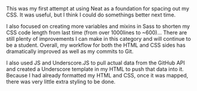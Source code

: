 This was my first attempt at using Neat as a foundation for spacing out my CSS.  It was useful, but I think I could do somethings better next time.  

I also focused on creating more variables and mixins in Sass to shorten my CSS code length from last time (from over 1000lines to ~600)... There are still plenty of improvements I can make in this category and will continue to be a student.  Overall, my workflow for both the HTML and CSS sides has dramatically improved as well as my commits to Git.  

I also used JS and Underscore.JS to pull actual data from the GitHub API and created a Underscore template in my HTML to push that data into it.  Because I had already formatted my HTML and CSS, once it was mapped, there was very little extra styling to be done.